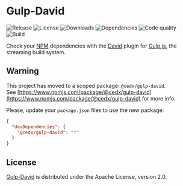 # Gulp-David
![Release](https://img.shields.io/npm/v/gulp-david.svg) ![License](https://img.shields.io/npm/l/gulp-david.svg) ![Downloads](https://img.shields.io/npm/dm/gulp-david.svg) ![Dependencies](https://img.shields.io/david/cedx/gulp-david.svg) ![Code quality](https://img.shields.io/codacy/grade/5d594024eec24f20b4ba43175e8f5b69.svg) ![Build](https://img.shields.io/travis/cedx/gulp-david.svg)

Check your [NPM](https://www.npmjs.com) dependencies with the [David](https://david-dm.org) plugin for [Gulp.js](http://gulpjs.com), the streaming build system.

## Warning
This project has moved to a scoped package: `@cedx/gulp-david`.  
See [https://www.npmjs.com/package/@cedx/gulp-david](https://www.npmjs.com/package/@cedx/gulp-david) for more info.

Please, update your `package.json` files to use the new package:

```json
{
  "devDependencies": {
    "@cedx/gulp-david": "*"
  }
}
```

## License
[Gulp-David](https://github.com/cedx/gulp-david) is distributed under the Apache License, version 2.0.
